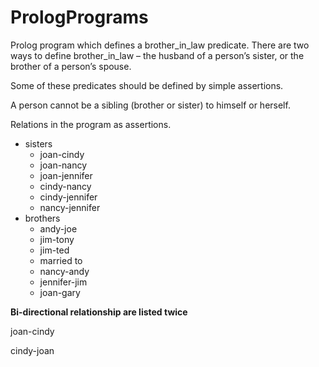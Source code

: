 # PrologPrograms
Prolog program which defines a brother_in_law predicate.
There are two ways to define brother_in_law – the husband of a person’s sister, or the brother of a person’s spouse.  

Some of these predicates should be defined by simple assertions.  

A person cannot be a sibling (brother or sister) to himself or herself.  

Relations in the program as assertions.
+ sisters
  + joan-cindy
  + joan-nancy
  + joan-jennifer
  + cindy-nancy
  + cindy-jennifer
  + nancy-jennifer
+ brothers
  + andy-joe
  + jim-tony
  + jim-ted
  + married to
  + nancy-andy
  + jennifer-jim
  + joan-gary

**Bi-directional relationship are listed twice**

joan-cindy

cindy-joan
